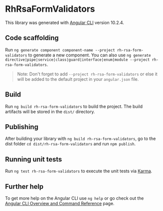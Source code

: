 # RhRsaFormValidators

This library was generated with [Angular CLI](https://github.com/angular/angular-cli) version 10.2.4.

## Code scaffolding

Run `ng generate component component-name --project rh-rsa-form-validators` to generate a new component. You can also use `ng generate directive|pipe|service|class|guard|interface|enum|module --project rh-rsa-form-validators`.
> Note: Don't forget to add `--project rh-rsa-form-validators` or else it will be added to the default project in your `angular.json` file. 

## Build

Run `ng build rh-rsa-form-validators` to build the project. The build artifacts will be stored in the `dist/` directory.

## Publishing

After building your library with `ng build rh-rsa-form-validators`, go to the dist folder `cd dist/rh-rsa-form-validators` and run `npm publish`.

## Running unit tests

Run `ng test rh-rsa-form-validators` to execute the unit tests via [Karma](https://karma-runner.github.io).

## Further help

To get more help on the Angular CLI use `ng help` or go check out the [Angular CLI Overview and Command Reference](https://angular.io/cli) page.
